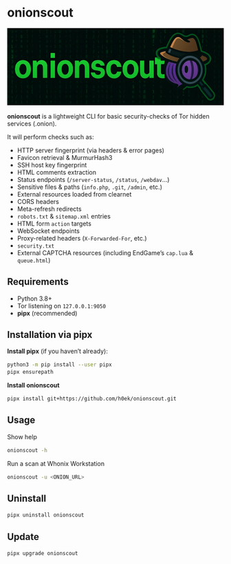 # onionscout

![onionscout](onionscout.webp)

**onionscout** is a lightweight CLI for basic security-checks of Tor hidden services (.onion).

It will perform checks such as:
- HTTP server fingerprint (via headers & error pages)  
- Favicon retrieval & MurmurHash3  
- SSH host key fingerprint  
- HTML comments extraction  
- Status endpoints (`/server-status`, `/status`, `/webdav`…)  
- Sensitive files & paths (`info.php`, `.git`, `/admin`, etc.)  
- External resources loaded from clearnet  
- CORS headers  
- Meta-refresh redirects  
- `robots.txt` & `sitemap.xml` entries  
- HTML form `action` targets  
- WebSocket endpoints  
- Proxy-related headers (`X-Forwarded-For`, etc.)  
- `security.txt`  
- External CAPTCHA resources (including EndGame’s `cap.lua` & `queue.html`)

## Requirements

- Python 3.8+  
- Tor listening on `127.0.0.1:9050`
- **pipx** (recommended)

## Installation via pipx

**Install pipx** (if you haven’t already):  
```bash
python3 -m pip install --user pipx
pipx ensurepath
```

**Install onionscout**
```bash
pipx install git+https://github.com/h0ek/onionscout.git
```

## Usage

Show help
```bash
onionscout -h
```

Run a scan at Whonix Workstation
```bash
onionscout -u <ONION_URL>
```

## Uninstall
```bash
pipx uninstall onionscout
```

## Update
```bash
pipx upgrade onionscout
```
